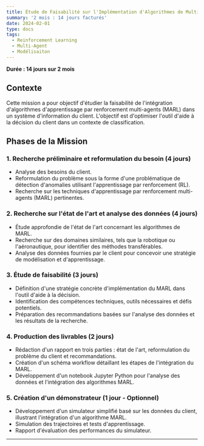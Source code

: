 ```yaml
---
title: Étude de Faisabilité sur l'Implémentation d'Algorithmes de MultiAgent Reinforcement-Learning
summary: '2 mois : 14 jours facturés'
date: 2024-02-01
type: docs
tags:
  - Reinforcement Learning
  - Multi-Agent
  - Modélisaiton
---
```


**Durée : 14 jours sur 2 mois**

## Contexte
Cette mission a pour objectif d'étudier la faisabilité de l'intégration d'algorithmes d'apprentissage par renforcement multi-agents (MARL) dans un système d'information du client. L'objectif est d'optimiser l'outil d'aide à la décision du client dans un contexte de classification.

## Phases de la Mission

### 1. Recherche préliminaire et reformulation du besoin (4 jours)
- Analyse des besoins du client.
- Reformulation du problème sous la forme d'une problématique de détection d'anomalies utilisant l'apprentissage par renforcement (RL).
- Recherche sur les techniques d'apprentissage par renforcement multi-agents (MARL) pertinentes.


### 2. Recherche sur l'état de l'art et analyse des données (4 jours)
- Étude approfondie de l'état de l'art concernant les algorithmes de MARL.
- Recherche sur des domaines similaires, tels que la robotique ou l'aéronautique, pour identifier des méthodes transférables.
- Analyse des données fournies par le client pour concevoir une stratégie de modélisation et d'apprentissage.


### 3. Étude de faisabilité (3 jours)
- Définition d'une stratégie concrète d'implémentation du MARL dans l'outil d'aide à la décision.
- Identification des compétences techniques, outils nécessaires et défis potentiels.
- Préparation des recommandations basées sur l'analyse des données et les résultats de la recherche.

### 4. Production des livrables (2 jours)
- Rédaction d'un rapport en trois parties : état de l'art, reformulation du problème du client et recommandations.
- Création d'un schéma workflow détaillant les étapes de l'intégration du MARL.
- Développement d'un notebook Jupyter Python pour l'analyse des données et l'intégration des algorithmes MARL.


### 5. Création d'un démonstrateur (1 jour - Optionnel)
- Développement d'un simulateur simplifié basé sur les données du client, illustrant l'intégration d'un algorithme MARL.
- Simulation des trajectoires et tests d'apprentissage.
- Rapport d'évaluation des performances du simulateur.


---


